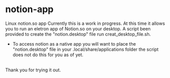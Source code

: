 # notion-app
Linux notion.so app
Currently this is a work in progress. At this time it allows you to run an eletron app of Notion.so on your desktop.
A script been provided to create the "notion.desktop" file run creat_desktop_file.sh.
* To access notion as a native app you will want to place the "notion.desktop" file in your 
.local/share/applications folder the script does not do this for you as of yet.
<br>
Thank you for trying it out.
